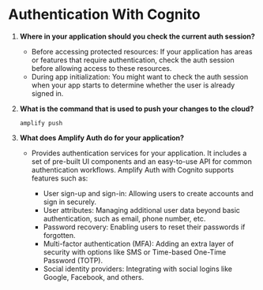 # Authentication With Cognito


 1. **Where in your application should you check the current auth session?**
      - Before accessing protected resources: If your application has areas or features that require authentication,
        check the auth session before allowing access to these resources.
      - During app initialization: You might want to check the auth session when your app starts to determine whether 
        the user is already signed in.
 2. **What is the command that is used to push your changes to the cloud?**

      `amplify push`
 3. **What does Amplify Auth do for your application?**
      - Provides authentication services for your application. It includes a set of pre-built UI components and an 
        easy-to-use API for common authentication workflows. Amplify Auth with Cognito supports features such as:

          - User sign-up and sign-in: Allowing users to create accounts and sign in securely.
          - User attributes: Managing additional user data beyond basic authentication, such as email, phone number, etc.
          - Password recovery: Enabling users to reset their passwords if forgotten.
          - Multi-factor authentication (MFA): Adding an extra layer of security with options like SMS or Time-based One-Time
            Password (TOTP).
         - Social identity providers: Integrating with social logins like Google, Facebook, and others.